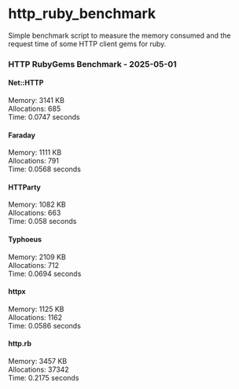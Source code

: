 # http_ruby_benchmark

Simple benchmark script to measure the memory consumed and the request time of some HTTP client gems for ruby.

<!-- benchmark-results -->

### HTTP RubyGems Benchmark - 2025-05-01
#### Net::HTTP
Memory: 3141 KB <br />Allocations: 685 <br />Time: 0.0747 seconds 
#### Faraday
Memory: 1111 KB <br />Allocations: 791 <br />Time: 0.0568 seconds 
#### HTTParty
Memory: 1082 KB <br />Allocations: 663 <br />Time: 0.058 seconds 
#### Typhoeus
Memory: 2109 KB <br />Allocations: 712 <br />Time: 0.0694 seconds 
#### httpx
Memory: 1125 KB <br />Allocations: 1162 <br />Time: 0.0586 seconds 
#### http.rb
Memory: 3457 KB <br />Allocations: 37342 <br />Time: 0.2175 seconds 
